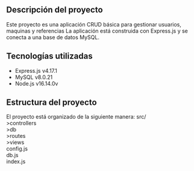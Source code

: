 <h2>Descripción del proyecto</h2>
Este proyecto es una aplicación CRUD básica para gestionar usuarios, maquinas y referencias La aplicación está construida con Express.js y se conecta a una base de datos MySQL.

<h2>Tecnologías utilizadas</h2>
<ul>
<li>Express.js v4.17.1</li>
<li>MySQL v8.0.21</li>
<li>Node.js v16.14.0v</li>
  
</ul>
<h2>Estructura del proyecto</h2>
El proyecto está organizado de la siguiente manera:
src/ <br>
  >controllers <br>
  >db<br>
  >routes<br>
  >views<br>
    config.js<br>
    db.js<br>
    index.js<br>

